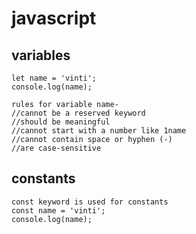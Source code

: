 # javascript

## variables
```
let name = 'vinti';
console.log(name);

rules for variable name-
//cannot be a reserved keyword
//should be meaningful 
//cannot start with a number like 1name
//cannot contain space or hyphen (-)
//are case-sensitive
```


## constants
```
const keyword is used for constants
const name = 'vinti';
console.log(name);
```

